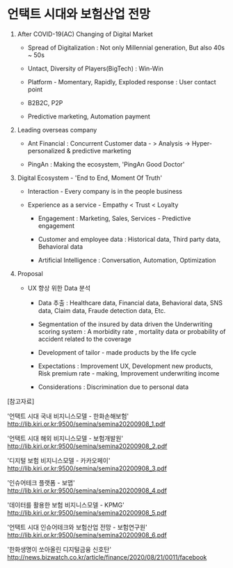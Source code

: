 # 언택트 시대와 보험산업 전망 

1. After COVID-19(AC) Changing of Digital Market  

   * Spread of Digitalization : Not only Millennial generation, But also 40s ~ 50s

   * Untact, Diversity of Players(BigTech) : Win-Win

   * Platform - Momentary, Rapidly, Exploded response : User contact point  

   * B2B2C, P2P 

   * Predictive marketing, Automation payment 

     

2. Leading overseas company

   * Ant Financial : Concurrent Customer data - > Analysis -> Hyper-personalized & predictive marketing

   * PingAn : Making the ecosystem, 'PingAn Good Doctor'

     

3. Digital Ecosystem - 'End to End, Moment Of Truth'

   * Interaction - Every company is in the people business

   * Experience as a service - Empathy < Trust < Loyalty

     - Engagement : Marketing, Sales, Services - Predictive engagement 

     - Customer and employee data : Historical data, Third party data, Behavioral data

     - Artificial Intelligence : Conversation, Automation, Optimization 

       

4. Proposal 

   * UX 향상 위한  Data 분석 

     - Data 추출 : Healthcare data, Financial data, Behavioral data, SNS data, Claim data, Fraude detection data, Etc.

     - Segmentation of the insured by data driven the Underwriting scoring system : A morbidity rate , mortality data or probability of accident related to the coverage
     - Development of tailor - made products by the life cycle 

     - Expectations : Improvement UX, Development new products,  Risk premium rate - making, Improvement underwriting income 
     - Considerations : Discrimination due to personal data

[참고자료]

'언택트 시대 국내 비지니스모델 - 한화손해보험' http://lib.kiri.or.kr:9500/semina/semina20200908_1.pdf

'언택트 시대 해외 비지니스모델 - 보험개발원' http://lib.kiri.or.kr:9500/semina/semina20200908_2.pdf

'디지털 보험 비지니스모델 - 카카오페이' http://lib.kiri.or.kr:9500/semina/semina20200908_3.pdf

'인슈어테크 플랫폼 - 보맵' http://lib.kiri.or.kr:9500/semina/semina20200908_4.pdf

'데이터를 활용한 보험 비지니스모델 - KPMG' http://lib.kiri.or.kr:9500/semina/semina20200908_5.pdf

'언택트 시대 인슈어테크와 보험산업 전망 - 보험연구원' http://lib.kiri.or.kr:9500/semina/semina20200908_6.pdf

'한화생명이 쏘아올린 디지털금융 신호탄' http://news.bizwatch.co.kr/article/finance/2020/08/21/0011/facebook

